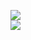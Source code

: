 [![](https://img.shields.io/badge/Made%20With-Github%20Spray-lightgrey.svg?style=for-the-badge&logo=github)](https://github.com/Annihil/github-spray#140)  
[![](https://i.imgur.com/2DrTn0Z.gif)](https://github.com/Annihil/github-spray)